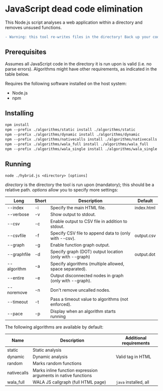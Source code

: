 # JavaScript dead code elimination
This Node.js script analyses a web application within a directory and removes unsused functions.

```diff
- Warning: this tool re-writes files in the directory! Back up your code before running.
```



## Prerequisites
Assumes all JavaScript code in the directory it is run upon is valid (i.e. no parse errors).
Algorithms might have other requirements, as indicated in the table below.

Requires the following software installed on the host system:

+ Node.js
+ npm






## Installing
```
npm install
npm --prefix ./algorithms/static install ./algorithms/static
npm --prefix ./algorithms/dynamic install ./algorithms/dynamic
npm --prefix ./algorithms/nativecalls install ./algorithms/nativecalls
npm --prefix ./algorithms/wala_full install ./algorithms/wala_full
npm --prefix ./algorithms/wala_single install ./algorithms/wala_single
```



## Running
```
node ./hybrid.js <directory> [options]
```
_directory_ is the directory the tool is run upon (mandatory); this should be a relative path. _options_ allow you to specify more settings:

| Long         | Short | Description                                             | Default             |
|--------------|-------|---------------------------------------------------------|---------------------|
| --index      | -i    | Specify the main HTML file.                             | index.html          |
| --verbose    | -v    | Show output to stdout.                                  |                     |
| --csv        | -c    | Enable output to CSV file in addition to stdout.        |                     |
| --csvfile    | -f    | Specify CSV file to append data to (only with --csv).   | output.csv          |
| --graph      | -g    | Enable function graph output.                           |                     |
| --graphfile  | -d    | Specify graph (DOT) output location (only with --graph) | output.dot          |
| --algorithm  | -a    | Specify algorithms (multiple allowed, space separated). |                     |
| --entire     | -e    | Output disconnected nodes in graph (only with --graph). |                     |
| --noremove   | -n    | Don't remove uncalled nodes.                            |                     |
| --timeout    | -t    | Pass a timeout value to algorithms (not enforced).      |                     |
| --pace       | -p    | Display when an algorithm starts running                |                     |


The following algorithms are available by default:

| Name         | Description                                                    | Additional requirements                                  |
|--------------|----------------------------------------------------------------|----------------------------------------------------------|
| static       | Static analysis                                                |                                                          |
| dynamic      | Dynamic analysis                                               | Valid <head> tag in HTML                                 |
| random       | Marks random functions                                         |                                                          |
| nativecalls  | Marks inline function expression arguments in native functions |                                                          |
| wala_full    | WALA JS callgraph (full HTML page)                             | `java` installed, all <script> tags should be JavaScript |
| wala_single  | WALA JS callgraph (per-file only)                              | `java` installed                                         |





The csv file has the following columns:
```
directory name, JS scripts processed, # functions, # functions removed, run time (in ms), algorithm info, error messages, on load browser error?
```

The graph file is outputted in DOT format, which you can visualize online [here](http://www.webgraphviz.com/) or on the command line with `dot` (e.g. `dot -Tpng output.dot -o output.png`).



### Example
Directory _foo_ with index file _app.html_, appending result data to _bar.csv_, with the static and dynamic algorithms:
```
node hybrid.js foo --index app.html --csv --csvfile bar.csv --algorithm static dynamic
```



## How does it work?
Because no single analysis tool can ever be certain it found the complete call graph, we start out with a complete digraph (i.e. all nodes (functions) are connected).
Each analysis tool ('algorithm') is allowed to mark edges. In the end, all unmarked edges are removed.

![Example function graph](graph.png)





## Extending
You can add custom algorithms by writing an adapter.
For more information, see the [`example` adapter source](algorithms/example.js). The adapter file should be placed in the `algorithms` folder.
To prevent collisions, any dependencies should be placed in a folder with the same name, e.g. for the algorithm `example`, place dependencies in `algorithms/example/`.
Then, use the --algorithm flag to specify the new algorithm.

Algorithms should only mark edges (with the provided `find_node` and `mark` functions), and not modify the files or nodes (graph) in any other way.



## Attributions
This project heavily relies on code from several other projects:

+ [abort/javascript-call-graph](https://github.com/abort/javascript-call-graph/) - `static` and `nativecalls` algorithms
+ [wala/WALA](https://github.com/wala/WALA/) - `walacg` algorithm (source can be found [here](../WalaCG/WalaCG.java))

More information on other used packages and libraries can be found in the `package.json` files in the project.
